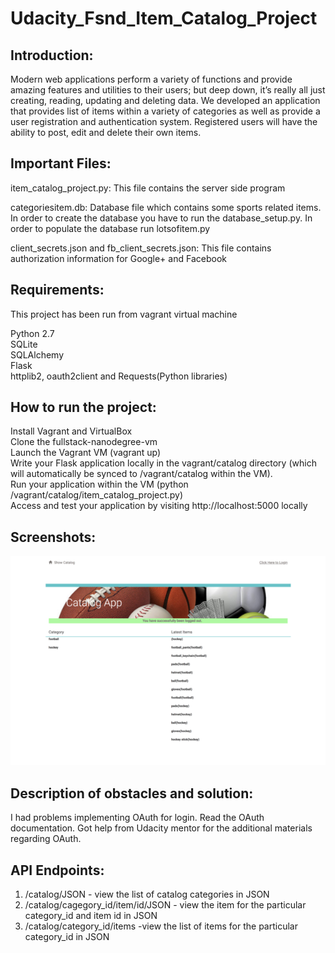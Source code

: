 # Udacity_Fsnd_Item_Catalog_Project

## Introduction:

Modern web applications perform a variety of functions and provide amazing features and utilities to their users; but deep down, it’s really all just creating, reading, updating and deleting data. We developed an application that provides  list of items within a variety of categories as well as provide a user registration and authentication system. Registered users will have the ability to post, edit and delete their own items.


## Important Files:

item_catalog_project.py: This file contains the server side program</br>

categoriesitem.db: Database file which contains some sports related items. In order to create the database you have to run the database_setup.py. In order to populate the database run lotsofitem.py</br>

client_secrets.json and fb_client_secrets.json: This file contains authorization information for Google+ and Facebook</br>

## Requirements:

This project has been run from vagrant virtual machine</br>

Python 2.7</br>
SQLite</br>
SQLAlchemy</br>
Flask</br>
httplib2, oauth2client and Requests(Python libraries)</br>

## How to run the project:

Install Vagrant and VirtualBox</br>
Clone the fullstack-nanodegree-vm</br>
Launch the Vagrant VM (vagrant up)</br>
Write your Flask application locally in the vagrant/catalog directory (which will automatically be synced to /vagrant/catalog within the VM).</br>
Run your application within the VM (python /vagrant/catalog/item_catalog_project.py)</br>
Access and test your application by visiting http://localhost:5000 locally</br>

## Screenshots:

![ScreenShot](https://github.com/subadhra-srinivas/Udacity_Fsnd_Item_Catalog_Project/blob/master/vagrant/catalog/item_catalog-600_medium.png)

## Description of obstacles and solution:

I had problems implementing OAuth for login. Read the OAuth documentation. Got help from Udacity mentor for the additional materials regarding OAuth.

## API Endpoints:

1. /catalog/JSON - view the list of catalog categories in JSON</br>
2. /catalog/cagegory_id/item/id/JSON - view the item for the particular
   category_id and item id in JSON</br>
3. /catalog/category_id/items -view the list of items for the particular
   category_id in JSON</br>
